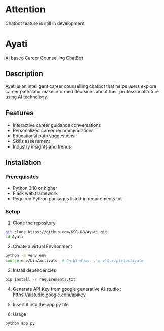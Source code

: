 # Attention 
Chatbot feature is still in development

# Ayati
AI based Career Counselling ChatBot

## Description
Ayati is an intelligent career counselling chatbot that helps users explore career paths and make informed decisions about their professional future using AI technology.

## Features
- Interactive career guidance conversations
- Personalized career recommendations
- Educational path suggestions
- Skills assessment
- Industry insights and trends

## Installation

### Prerequisites
- Python 3.10 or higher
- Flask web framework
- Required Python packages listed in requirements.txt

### Setup
1. Clone the repository
```sh
git clone https://github.com/KSR-68/Ayati.git
cd Ayati
```
2. Create a virtual Environment
```sh
python -m venv env
source env/bin/activate  # On Windows: .\env\Scripts\activate
```
3. Install dependencies
```sh
pip install -r requirements.txt
```

4. Generate API Key from google generative AI studio : https://aistudio.google.com/apikey
5. Insert it into the app.py file

6. Usage
```sh
python app.py
```
